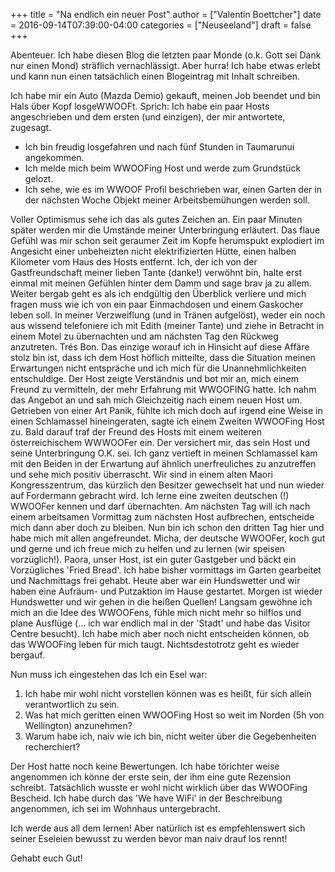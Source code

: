+++
title = "Na endlich ein neuer Post"
author = ["Valentin Boettcher"]
date = 2016-09-14T07:39:00-04:00
categories = ["Neuseeland"]
draft = false
+++

Abenteuer.  Ich habe diesen Blog die letzten paar Monde (o.k. Gott sei
Dank nur einen Mond) sträflich vernachlässigt. Aber hurra! Ich habe
etwas erlebt und kann nun einen tatsächlich einen Blogeintrag mit
Inhalt schreiben.

Ich habe mir ein Auto (Mazda Demio) gekauft, meinen Job beendet und
bin Hals über Kopf losgeWWOOFt. Sprich: Ich habe ein paar Hosts
angeschrieben und dem ersten (und einzigen), der mir antwortete,
zugesagt.

-   Ich bin freudig losgefahren und nach fünf Stunden in Taumarunui
    angekommen.
-   Ich melde mich beim WWOOFing Host und werde zum Grundstück gelozt.
-   Ich sehe, wie es im WWOOF Profil beschrieben war, einen Garten der
    in der nächsten Woche Objekt meiner Arbeitsbemühungen werden
    soll.

Voller Optimismus sehe ich das als gutes Zeichen an. Ein paar Minuten
später werden mir die Umstände meiner Unterbringung erläutert. Das
flaue Gefühl was mir schon seit geraumer Zeit im Kopfe herumspukt
explodiert im Angesicht einer unbeheizten nicht elektrifizierten
Hütte, einen halben Kilometer vom Haus des Hosts entfernt. Ich, der
ich von der Gastfreundschaft meiner lieben Tante (danke!) verwöhnt
bin, halte erst einmal mit meinen Gefühlen hinter dem Damm und sage
brav ja zu allem. Weiter bergab geht es als ich endgültig den
Überblick verliere und mich fragen muss wie ich von ein paar
Einmachdosen und einem Gaskocher leben soll. In meiner Verzweiflung
(und in Tränen aufgelöst), weder ein noch aus wissend telefoniere ich
mit Edith (meiner Tante) und ziehe in Betracht in einem Motel zu
übernachten und am nächsten Tag den Rückweg anzutreten. Trés Bon. Das
einzige worauf ich in Hinsicht auf diese Affäre stolz bin ist, dass
ich dem Host höflich mitteilte, dass die Situation meinen Erwartungen
nicht entspräche und ich mich für die Unannehmlichkeiten
entschuldige. Der Host zeigte Verständnis und bot mir an, mich einem
Freund zu vermitteln, der mehr Erfahrung mit WWOOFING hatte. Ich nahm
das Angebot an und sah mich Gleichzeitig nach einem neuen Host
um. Getrieben von einer Art Panik, fühlte ich mich doch auf irgend
eine Weise in einen Schlamassel hineingeraten, sagte ich einem Zweiten
WWOOFing Host zu. Bald darauf traf der Freund des Hosts mit einem
weiteren österreichischem WWWOOFer ein. Der versichert mir, das sein
Host und seine Unterbringung O.K. sei. Ich ganz vertieft in meinen
Schlamassel kam mit den Beiden in der Erwartung auf ähnlich
unerfreuliches zu anzutreffen und sehe mich positiv überrascht. Wir
sind in einem alten Maori Kongresszentrum, das kürzlich den Besitzer
gewechselt hat und nun wieder auf Fordermann gebracht wird. Ich lerne
eine zweiten deutschen (!) WWOOFer kennen und darf übernachten. Am
nächsten Tag will ich nach einem arbeitsamen Vormittag zum nächsten
Host aufbrechen, entscheide mich dann aber doch zu bleiben. Nun bin
ich schon den dritten Tag hier und habe mich mit allen
angefreundet. Micha, der deutsche WWOOFer, koch gut und gerne und ich
freue mich zu helfen und zu lernen (wir speisen vorzüglich!). Paora,
unser Host, ist ein guter Gastgeber und bäckt ein Vorzügliches 'Fried
Bread'. Ich habe bisher vormittags im Garten gearbeitet und
Nachmittags frei gehabt. Heute aber war ein Hundswetter und wir haben
eine Aufräum- und Putzaktion im Hause gestartet. Morgen ist wieder
Hundswetter und wir gehen in die heißen Quellen! Langsam gewöhne ich
mich an die Idee des WWOOFens, fühle mich nicht mehr so hilflos und
plane Ausflüge (… ich war endlich mal in der 'Stadt' und habe das
Visitor Centre besucht). Ich habe mich aber noch nicht entscheiden
können, ob das WWOOFing leben für mich taugt. Nichtsdestotrotz geht es
wieder bergauf.

Nun muss ich eingestehen das Ich ein Esel war:

1.  Ich habe mir wohl nicht vorstellen können was es heißt, für sich
    allein verantwortlich zu sein.
2.  Was hat mich geritten einen WWOOFing Host so weit im Norden (5h von Wellington) anzunehmen?
3.  Warum habe ich, naiv wie ich bin, nicht weiter über die Gegebenheiten recherchiert?

Der Host hatte noch keine Bewertungen. Ich habe törichter weise
angenommen ich könne der erste sein, der ihm eine gute Rezension
schreibt. Tatsächlich wusste er wohl nicht wirklich über das WWOOFing
Bescheid. Ich habe durch das 'We have WiFi' in der Beschreibung
angenommen, ich sei im Wohnhaus untergebracht.

Ich werde aus all dem lernen! Aber natürlich ist es empfehlenswert
sich seiner Eseleien bewusst zu werden bevor man naiv drauf los rennt!

Gehabt euch Gut!
